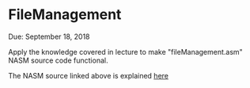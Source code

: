 # FileManagement
Due: September 18, 2018</br>

Apply the knowledge covered in lecture to make "fileManagement.asm" NASM source code functional.

The NASM source linked above is explained [here](https://www.tutorialspoint.com/assembly_programming/assembly_file_management.htm)
